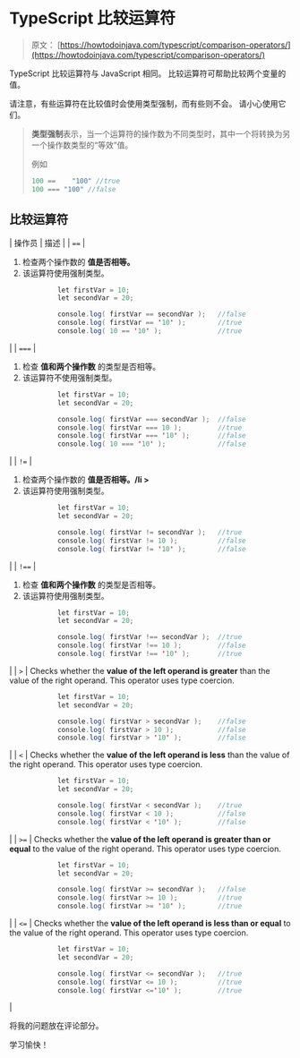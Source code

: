 # TypeScript 比较运算符

> 原文： [https://howtodoinjava.com/typescript/comparison-operators/](https://howtodoinjava.com/typescript/comparison-operators/)

TypeScript 比较运算符与 JavaScript 相同。 比较运算符可帮助比较两个变量的值。

请注意，有些运算符在比较值时会使用类型强制，而有些则不会。 请小心使用它们。

> **类型强制**表示，当一个运算符的操作数为不同类型时，其中一个将转换为另一个操作数类型的“等效”值。
> 
> 例如
> 
> ```java
> 100 == 	"100" //true
> 100 === "100" //false
> ```

## 比较运算符

| 操作员 | 描述 |
| `==` | 

1.  检查两个操作数的 **值是否相等。**
2.  该运算符使用强制类型。

```java
			let firstVar = 10;
			let secondVar = 20;

			console.log( firstVar == secondVar );	//false
			console.log( firstVar == '10' );		//true
			console.log( 10 == '10' );				//true

```

 |
| `===` | 

1.  检查 **值和两个操作数** 的类型是否相等。
2.  该运算符不使用强制类型。

```java
			let firstVar = 10;
			let secondVar = 20;

			console.log( firstVar === secondVar );	//false
			console.log( firstVar === 10 );			//true
			console.log( firstVar === '10' );		//false
			console.log( 10 === '10' );				//false

```

 |
| `!=` | 

1.  检查两个操作数的 **值是否相等。/li >**
2.  该运算符使用强制类型。

```java
			let firstVar = 10;
			let secondVar = 20;

			console.log( firstVar != secondVar );	//true
			console.log( firstVar != 10 );			//false
			console.log( firstVar != '10' );		//false

```

 |
| `!==` | 

1.  检查 **值和两个操作数** 的类型是否相等。
2.  该运算符使用强制类型。

```java
			let firstVar = 10;
			let secondVar = 20;

			console.log( firstVar !== secondVar );	//true
			console.log( firstVar !== 10 );			//false
			console.log( firstVar !== '10' );		//true

```

 |
| `>` | Checks whether the **value of the left operand is greater** than the value of the right operand. This operator uses type coercion.

```java
			let firstVar = 10;
			let secondVar = 20;

			console.log( firstVar > secondVar );	//false
			console.log( firstVar > 10 );			//false
			console.log( firstVar > '10' );			//false

```

 |
| `<` | Checks whether the **value of the left operand is less** than the value of the right operand. This operator uses type coercion.

```java
			let firstVar = 10;
			let secondVar = 20;

			console.log( firstVar < secondVar );	//true
			console.log( firstVar < 10 );			//false
			console.log( firstVar < '10' );			//false

```

 |
| `>=` | Checks whether the **value of the left operand is greater than or equal** to the value of the right operand. This operator uses type coercion.

```java
			let firstVar = 10;
			let secondVar = 20;

			console.log( firstVar >= secondVar );	//false
			console.log( firstVar >= 10 );			//true
			console.log( firstVar >= '10' );		//true

```

 |
| `<=` | Checks whether the **value of the left operand is less than or equal** to the value of the right operand. This operator uses type coercion.

```java
			let firstVar = 10;
			let secondVar = 20;

			console.log( firstVar <= secondVar );	//true
			console.log( firstVar <= 10 );			//true
			console.log( firstVar <='10' );			//true

```

 |

将我的问题放在评论部分。

学习愉快！